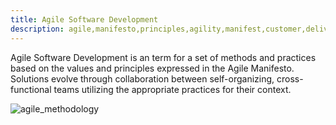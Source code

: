 ```yaml
---
title: Agile Software Development
description: agile,manifesto,principles,agility,manifest,customer,delivery,development
---
```


Agile Software Development is an term for a set of methods and practices
based on the values and principles expressed in the Agile Manifesto.
Solutions evolve through collaboration between self-organizing, cross-functional
teams utilizing the appropriate practices for their context.



![agile_methodology]({{site.baseurl}}/images/agile_methodology.jpg)

